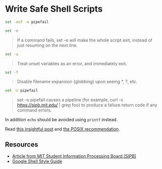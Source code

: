 # Write Safe Shell Scripts

```bash
set -euf -o pipefail
```

```bash
set -e
```

> If a command fails, set -e will make the whole script exit, instead of just resuming on the next line.

```bash
set -u
```

> Treat unset variables as an error, and immediately exit.

```bash
set -f
```

> Disable filename expansion (globbing) upon seeing *, ?, etc.

```bash
set -o pipefail
```

> set -o pipefail causes a pipeline (for example, curl -s https://sipb.mit.edu/ | grep foo) to produce a failure return code if any command errors.

In addition `echo` should be avoided using `printf` instead.

Read [this insightful post](https://dev.to/victoria/how-to-print-newlines-in-command-line-output-3bjh) and [the POSIX recommendation](https://pubs.opengroup.org/onlinepubs/9699919799/utilities/echo.html#tag_20_37_16).

## Resources

- [Article from MIT Student Information Processing Board (SIPB)](https://sipb.mit.edu/doc/safe-shell/)
- [Google Shell Style Guide](https://google.github.io/styleguide/shell.xml)
